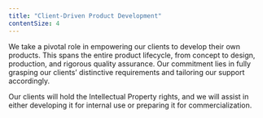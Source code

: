 ```yaml
---
title: "Client-Driven Product Development"
contentSize: 4
---
```

We take a pivotal role in empowering our clients to develop their own products. This 
spans the entire product lifecycle, from concept to design, production, and rigorous 
quality assurance. Our commitment lies in fully grasping our clients’ distinctive 
requirements and tailoring our support accordingly.

Our clients will hold the Intellectual Property rights, and we will assist in either 
developing it for internal use or preparing it for commercialization.
